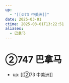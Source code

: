 ```yaml
---
up:
  - "[[②73 中美洲]]"
date: 2025-03-01
ctime: 2025-03-01T13:22:51
aliases:
  - 巴拿马
---
```


# ②747 巴拿马

- up: [[②73 中美洲]]

